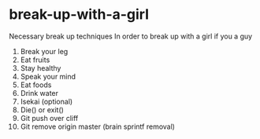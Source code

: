 # break-up-with-a-girl
Necessary break up techniques
In order to break up with a girl if you a guy
1. Break your leg
2. Eat fruits
3. Stay healthy
4. Speak your mind
5. Eat foods
6. Drink water
7. Isekai (optional)
8. Die() or exit()
9. Git push over cliff
10. Git remove origin master (brain sprintf removal)

